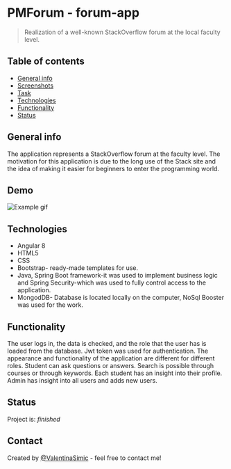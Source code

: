 # PMForum - forum-app
> Realization of a well-known StackOverflow forum at the local faculty level.

## Table of contents
* [General info](#general-info)
* [Screenshots](#screenshots)
* [Task](#task)
* [Technologies](#technologies)
* [Functionality](#functionality)
* [Status](#status)



## General info
The application represents a StackOverflow forum at the faculty level.
The motivation for this application is due to the long use of the Stack site and the idea of making it easier for beginners to enter the programming world.

## Demo
![Example gif](./demo/PMFORUM.gif) 



## Technologies
* Angular 8
* HTML5
* CSS
* Bootstrap- ready-made templates for use.
* Java, Spring Boot framework-it was used to implement business logic and Spring Security-which was used to fully control       access to the application.
* MongodDB- Database is located locally on the computer, NoSql Booster was used for the work.


## Functionality
The user logs in, the data is checked, and the role that the user has is loaded from the database. Jwt token was used for authentication. The appearance and functionality of the application are different for different roles.
Student can ask questions or answers. Search is possible through courses or through keywords. Each student has an insight into their profile. Admin has insight into all users and adds new users.

## Status
Project is: _finished_


## Contact
Created by [@ValentinaSimic](https://github.com/ValentinaSimic) - feel free to contact me!



